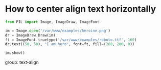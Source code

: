 # How to center align text horizontally

```python
from PIL import Image, ImageDraw, ImageFont

im = Image.open('/var/www/examples/heroine.png')
dr = ImageDraw.Draw(im)
ft = ImageFont.truetype('/var/www/examples/roboto.ttf', 160)
dr.text((50, 50), "I am hero", font=ft, fill=(200, 200, 0))

im.show()
```


group: text-align


